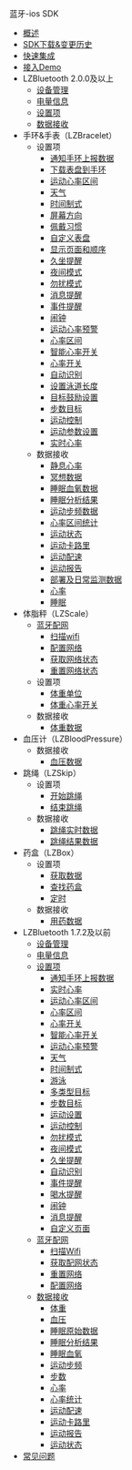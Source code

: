 <div class="sidebar-title ">蓝牙-ios SDK</div>

- [概述](/dev-ios/bluetooth/summary)
- [SDK下载&变更历史](/dev-ios/bluetooth/releaselog)
- [快速集成](/dev-ios/bluetooth/integrate)
- [接入Demo](/dev-ios/bluetooth/demo)
- LZBluetooth 2.0.0及以上
   - [设备管理](/dev-ios/bluetooth/core/device)
   - [电量信息](/dev-ios/bluetooth/core/battery)
   - [设置项](dev-ios/bluetooth/core/settings)
   - [数据接收](/dev-ios/bluetooth/core/receive)
- 手环&手表（LZBracelet）
   - 设置项
      - [通知手环上报数据](/dev-ios/bluetooth/bracelet/settings/sync)
      - [下载表盘到手环](/dev-ios/bluetooth/bracelet/settings/pushdial)
      - [运动心率区间](/dev-ios/bluetooth/bracelet/settings/sphrange)
      - [天气](/dev-ios/bluetooth/bracelet/settings/weather)
      - [时间制式](/dev-ios/bluetooth/bracelet/settings/timeformat)
      - [屏幕方向](/dev-ios/bluetooth/bracelet/settings/screendirection)
      - [佩戴习惯](/dev-ios/bluetooth/bracelet/settings/wristhabit)
      - [自定义表盘](/dev-ios/bluetooth/bracelet/settings/dialtype)
      - [显示页面和顺序](/dev-ios/bluetooth/bracelet/settings/page)
      - [久坐提醒](/dev-ios/bluetooth/bracelet/settings/longsit)
      - [夜间模式](/dev-ios/bluetooth/bracelet/settings/nightmode)
      - [勿扰模式](/dev-ios/bluetooth/bracelet/settings/slience)
      - [消息提醒](/dev-ios/bluetooth/bracelet/settings/message)
      - [事件提醒](/dev-ios/bluetooth/bracelet/settings/eventreminder)
      - [闹钟](/dev-ios/bluetooth/bracelet/settings/clock)
      - [运动心率预警](/dev-ios/bluetooth/bracelet/settings/heartratealert)
      - [心率区间](/dev-ios/bluetooth/bracelet/settings/heartraterange)
      - [智能心率开关](/dev-ios/bluetooth/bracelet/settings/smartheartrateswitch)
      - [心率开关](/dev-ios/bluetooth/bracelet/settings/heartrateswitch)
      - [自动识别](/dev-ios/bluetooth/bracelet/settings/autoregonize)
      - [设置泳道长度](/dev-ios/bluetooth/bracelet/settings/swim)
      - [目标鼓励设置](/dev-ios/bluetooth/bracelet/settings/target)
      - [步数目标](/dev-ios/bluetooth/bracelet/settings/steptarget)
      - [运动控制](/dev-ios/bluetooth/bracelet/settings/sportcontrol)
      - [运动参数设置](/dev-ios/bluetooth/bracelet/settings/sport)
      - [实时心率](/dev-ios/bluetooth/bracelet/settings/realtimeheartrate)
   - 数据接收
      - [静息心率](/dev-ios/bluetooth/bracelet/receive/sliencehr)
      - [冥想数据](/dev-ios/bluetooth/bracelet/receive/meditation)
      - [睡眠血氧数据](/dev-ios/bluetooth/bracelet/receive/sleepbloodoxygen)
      - [睡眠分析结果](/dev-ios/bluetooth/bracelet/receive/sleepanalysisresult)
      - [运动步频数据](/dev-ios/bluetooth/bracelet/receive/sportpitch)
      - [心率区间统计](/dev-ios/bluetooth/bracelet/receive/heartratestatistics)
      - [运动状态](/dev-ios/bluetooth/bracelet/receive/sportstatus)
      - [运动卡路里](/dev-ios/bluetooth/bracelet/receive/calories)
      - [运动配速](/dev-ios/bluetooth/bracelet/receive/speed)
      - [运动报告](/dev-ios/bluetooth/bracelet/receive/sportreport)
      - [部署及日常监测数据](/dev-ios/bluetooth/bracelet/receive/step)
      - [心率](/dev-ios/bluetooth/bracelet/receive/heartrate)
      - [睡眠](/dev-ios/bluetooth/bracelet/receive/sleep)
- 体脂秤（LZScale）
   - [蓝牙配网](/dev-ios/bluetooth/scale/wifi)
      - [扫描wifi](/dev-ios/bluetooth/scale/wifi/scan)
      - [配置网络](/dev-ios/bluetooth/scale/wifi/connect)
      - [获取网络状态](/dev-ios/bluetooth/scale/wifi/getstatus)
      - [重置网络状态](/dev-ios/bluetooth/scale/wifi/reset)
   - 设置项
      - [体重单位](/dev-ios/bluetooth/scale/settings/unit)
      - [体重心率开关](/dev-ios/bluetooth/scale/settings/heartrate)
   - 数据接收
      - [体重数据](/dev-ios/bluetooth/scale/receive/weight)
- 血压计（LZBloodPressure）
   - 数据接收
      - [血压数据](/dev-ios/bluetooth/bloodpressure/receive/bloodpressure)
- 跳绳（LZSkip）
   - 设置项
      - [开始跳绳](/dev-ios/bluetooth/skip/settings/start)
      - [结束跳绳](/dev-ios/bluetooth/skip/settings/end)
   - 数据接收
      - [跳绳实时数据](/dev-ios/bluetooth/skip/receive/runtime)
      - [跳绳结果数据](/dev-ios/bluetooth/skip/receive/result)
- 药盒（LZBox）
   - 设置项
      - [获取数据](/dev-ios/bluetooth/box/settings/sync)
      - [查找药盒](/dev-ios/bluetooth/box/settings/find)
      - [定时](/dev-ios/bluetooth/box/settings/timing)
   - 数据接收
      - [用药数据](/dev-ios/bluetooth/box/receive/medicine)
- LZBluetooth 1.7.2及以前
   - [设备管理](/dev-ios/bluetooth/reference/device)
   - [电量信息](/dev-ios/bluetooth/reference/battery)
   - [设置项](/dev-ios/bluetooth/reference/settings)
      - [通知手环上报数据](/dev-ios/bluetooth/reference/settings/sync)
      - [实时心率](/dev-ios/bluetooth/reference/settings/realtimeheartrate)
      - [运动心率区间](/dev-ios/bluetooth/reference/settings/sphrange)
      - [心率区间](/dev-ios/bluetooth/reference/settings/heartraterange)
      - [心率开关](/dev-ios/bluetooth/reference/settings/heartrateswitch)
      - [智能心率开关](/dev-ios/bluetooth/reference/settings/smartheartrateswitch)
      - [运动心率预警](/dev-ios/bluetooth/reference/settings/heartratealert)
      - [天气](/dev-ios/bluetooth/reference/settings/weather)
      - [时间制式](/dev-ios/bluetooth/reference/settings/timeformat)
      - [游泳](/dev-ios/bluetooth/reference/settings/swim)
      - [多类型目标](/dev-ios/bluetooth/reference/settings/target)
      - [步数目标](/dev-ios/bluetooth/reference/settings/steptarget)
      - [运动设置](/dev-ios/bluetooth/reference/settings/sport)
      - [运动控制](/dev-ios/bluetooth/reference/settings/sportcontrol)
      - [勿扰模式](/dev-ios/bluetooth/reference/settings/slience)
      - [夜间模式](/dev-ios/bluetooth/reference/settings/nightmode)
      - [久坐提醒](/dev-ios/bluetooth/reference/settings/longsit)
      - [自动识别](/dev-ios/bluetooth/reference/settings/autoregonize)
      - [事件提醒](/dev-ios/bluetooth/reference/settings/eventreminder)
      - [喝水提醒](/dev-ios/bluetooth/reference/settings/drink)
      - [闹钟](/dev-ios/bluetooth/reference/settings/clock)
      - [消息提醒](/dev-ios/bluetooth/reference/settings/message)
      - [自定义页面](/dev-ios/bluetooth/reference/settings/page)
   - [蓝牙配网](/dev-ios/bluetooth/reference/wifi)
      - [扫描Wifi](/dev-ios/bluetooth/reference/wifi/scan)
      - [获取配网状态](/dev-ios/bluetooth/reference/wifi/status)
      - [重置网络](/dev-ios/bluetooth/reference/wifi/reset)
      - [配置网络](/dev-ios/bluetooth/reference/wifi/config)
   - [数据接收](/dev-ios/bluetooth/receive)
      - [体重](/dev-ios/bluetooth/receive/weight)
      - [血压](/dev-ios/bluetooth/receive/bloodpressure)
      - [睡眠原始数据](/dev-ios/bluetooth/receive/sleep)
      - [睡眠分析结果](/dev-ios/bluetooth/receive/sleepanalysisresult)
      - [睡眠血氧](/dev-ios/bluetooth/receive/sleepbloodoxygen)
      - [运动步频](/dev-ios/bluetooth/receive/sportpitch)
      - [步数](/dev-ios/bluetooth/receive/step)
      - [心率](/dev-ios/bluetooth/receive/heartrate)
      - [心率统计](/dev-ios/bluetooth/receive/heartratestatistics)
      - [运动配速](/dev-ios/bluetooth/receive/speed)
      - [运动卡路里](/dev-ios/bluetooth/receive/calories)
      - [运动报告](/dev-ios/bluetooth/receive/sportreport)
      - [运动状态](/dev-ios/bluetooth/receive/sportstatus)
- [常见问题](/dev-ios/bluetooth/help)

